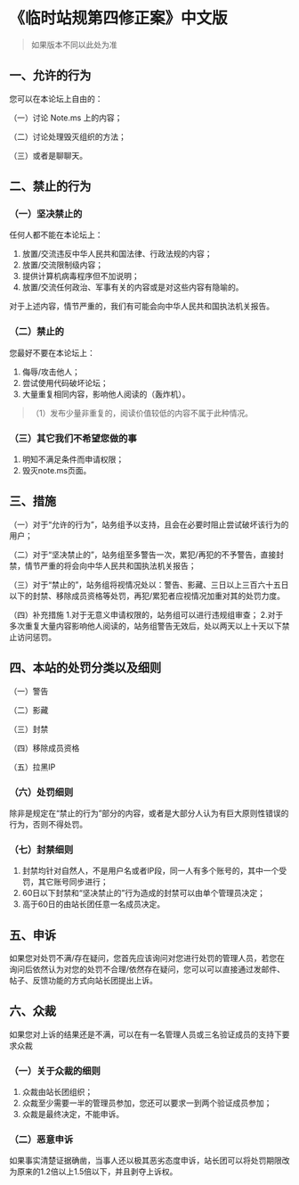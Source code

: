 # 《临时站规第四修正案》中文版
> 如果版本不同以此处为准

## 一、允许的行为
您可以在本论坛上自由的：

 （一）讨论 Note.ms 上的内容；
 
 （二）讨论处理毁灭组织的方法；
 
 （三）或者是聊聊天。

## 二、禁止的行为

### （一）坚决禁止的
任何人都不能在本论坛上：
 1. 放置/交流违反中华人民共和国法律、行政法规的内容；
 2. 放置/交流限制级内容；
 3. 提供计算机病毒程序但不加说明；
 4. 放置/交流任何政治、军事有关的内容或是对这些内容有隐喻的。

对于上述内容，情节严重的，我们有可能会向中华人民共和国执法机关报告。

### （二）禁止的
您最好不要在本论坛上：
 1. 侮辱/攻击他人；
 2. 尝试使用代码破坏论坛；
 3. 大量重复相同内容，影响他人阅读的（轰炸机）。
 >（1）发布少量非重复的，阅读价值较低的内容不属于此种情况。

### （三）其它我们不希望您做的事
 1. 明知不满足条件而申请权限；
 2. 毁灭note.ms页面。

## 三、措施

（一）对于“允许的行为”，站务组予以支持，且会在必要时阻止尝试破坏该行为的用户；

（二）对于“坚决禁止的”，站务组至多警告一次，累犯/再犯的不予警告，直接封禁，情节严重的将会向中华人民共和国执法机关报告；

（三）对于“禁止的”，站务组将视情况处以：警告、影藏、三日以上三百六十五日以下的封禁、移除成员资格等处罚，再犯/累犯者应视情况加重对其的处罚力度。

（四）补充措施
1.对于无意义申请权限的，站务组可以进行违规组审查；
2.对于多次重复大量内容影响他人阅读的，站务组警告无效后，处以两天以上十天以下禁止访问惩罚。

## 四、本站的处罚分类以及细则

（一）警告

（二）影藏

（三）封禁

（四）移除成员资格

（五）拉黑IP


### （六）处罚细则
除非是规定在“禁止的行为”部分的内容，或者是大部分人认为有巨大原则性错误的行为，否则不得处罚。

### （七）封禁细则
1. 封禁均针对自然人，不是用户名或者IP段，同一人有多个账号的，其中一个受罚，其它账号同步进行；
2. 60日以下封禁和“坚决禁止的”行为造成的封禁可以由单个管理员决定；
3. 高于60日的由站长团任意一名成员决定。

## 五、申诉
如果您对处罚不满/存在疑问，您首先应该询问对您进行处罚的管理人员，若您在询问后依然认为对您的处罚不合理/依然存在疑问，您可以可以直接通过发邮件、帖子、反馈功能的方式向站长团提出上诉。

## 六、众裁
如果您对上诉的结果还是不满，可以在有一名管理人员或三名验证成员的支持下要求众裁

### （一）关于众裁的细则
1. 众裁由站长团组织；
2. 众裁至少需要一半的管理员参加，您还可以要求一到两个验证成员参加；
3. 众裁是最终决定，不能申诉。

### （二）恶意申诉
如果事实清楚证据确凿，当事人还以极其恶劣态度申诉，站长团可以将处罚期限改为原来的1.2倍以上1.5倍以下，并且剥夺上诉权。
